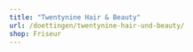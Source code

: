 ```yaml
---
title: "Twentynine Hair & Beauty"
url: /doettingen/twentynine-hair-und-beauty/
shop: Friseur
---
```

